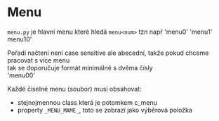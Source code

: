 # Menu

`menu.py` je hlavní menu které hledá `menu<num>` tzn např 'menu0' 'menu1' menu10'

Pořadí načtení není case sensitive ale abecední, takže pokud chceme pracovat s více menu  
tak se doporučuje formát minimálně s dvěma čísly  
'menu00'

Každé číselné menu (soubor) musí obsahovat:
- stejnojmennou class která je potomkem c_menu
- property `_MENU_MAME_`, toto se zobrazí jako výběrová položka